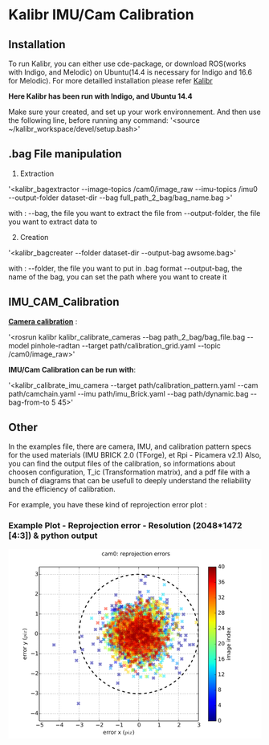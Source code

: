 # Kalibr IMU/Cam Calibration

## Installation

To run Kalibr, you can either use cde-package, or download ROS(works with Indigo, and Melodic) on Ubuntu(14.4 is necessary for Indigo and 
16.6 for Melodic). For more detailled installation please refer [Kalibr](https://github.com/ethz-asl/kalibr)

**Here Kalibr has been run with Indigo, and Ubuntu 14.4**

Make sure your created, and set up your work environnement. And then use the following line, before running any command:
'<source ~/kalibr_workspace/devel/setup.bash>'

## .bag File manipulation

1) Extraction 

'<kalibr_bagextractor --image-topics /cam0/image_raw  --imu-topics /imu0 --output-folder dataset-dir --bag full_path_2_bag/bag_name.bag >'

with : --bag, the file you want to extract the file from
       --output-folder, the file you want to extract data to 

2) Creation

'<kalibr_bagcreater --folder dataset-dir --output-bag awsome.bag>'

with : --folder, the file you want to put in .bag format
       --output-bag, the name of the bag, you can set the path where you want to create it


## IMU_CAM_Calibration

[**Camera calibration**](https://github.com/ethz-asl/kalibr/wiki/multiple-camera-calibration) :

'<rosrun kalibr kalibr_calibrate_cameras --bag path_2_bag/bag_file.bag --model pinhole-radtan --target path/calibration_grid.yaml --topic /cam0/image_raw>'

**IMU/Cam Calibration can be run with**:

'<kalibr_calibrate_imu_camera --target path/calibration_pattern.yaml --cam path/camchain.yaml --imu path/imu_Brick.yaml --bag path/dynamic.bag --bag-from-to 5 45>'

## Other 

In the examples file, there are camera, IMU, and calibration pattern specs for the used materials (IMU BRICK 2.0 (TForge), et Rpi - Picamera v2.1)
Also, you can find the output files of the calibration, so informations about choosen configuration, T_ic (Transformation matrix), and a pdf file with a bunch of diagrams that can be usefull to deeply understand the reliability and the efficiency of calibration.

For example, you have these kind of reprojection error plot :
### Example Plot - Reprojection error - Resolution (2048*1472 [4:3]) & python output
![Reprojection error](T_IMU_CAM/Examples/Results/Repro_e.png)
 



